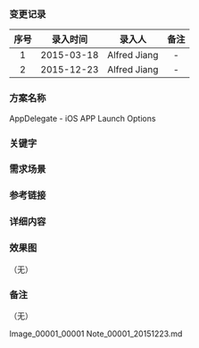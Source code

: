 ### 变更记录

| 序号 | 录入时间 | 录入人 | 备注 |
|:--------:|:--------:|:--------:|:--------:|
| 1 | 2015-03-18 | Alfred Jiang | - |
| 2 | 2015-12-23 | Alfred Jiang | - |

### 方案名称

AppDelegate - iOS APP Launch Options

### 关键字

### 需求场景

### 参考链接

### 详细内容

### 效果图
（无）

### 备注
（无）

Image_00001_00001
Note_00001_20151223.md